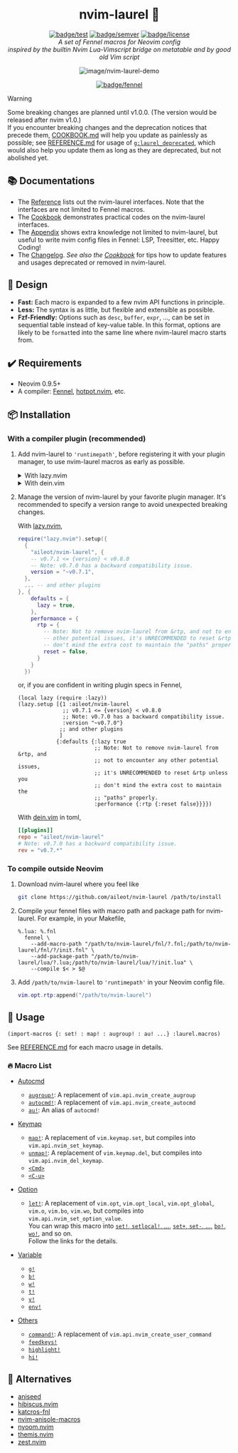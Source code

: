 <div align="center">

# nvim-laurel 🌿

[![badge/test][]][url/to/workflow/test]
[![badge/semver][]][url/to/semver]
[![badge/license][]][url/to/license]\
_A set of Fennel macros for Neovim config_\
_inspired by the builtin Nvim Lua-Vimscript bridge on metatable_
_and by good old Vim script_

![image/nvim-laurel-demo](https://user-images.githubusercontent.com/46470475/207041810-4d0afa5e-f9cc-4878-86f2-e607cff20601.png)

[![badge/fennel][]][url/to/fennel]

<!--
NOTE: The colors come from the palette of catppuccin-mocha:
https://github.com/catppuccin/catppuccin/tree/v0.2.0?tab=readme-ov-file#-palettes
-->

[badge/test]: https://img.shields.io/github/actions/workflow/status/aileot/nvim-laurel/test.yml?branch=main&label=Test&logo=github&style=for-the-badge&logo=neovim&logoColor=CDD6F4&labelColor=1E1E2E&color=a6e3a1
[badge/semver]: https://img.shields.io/github/v/release/aileot/nvim-laurel?style=for-the-badge&logo=starship&logoColor=CDD6F4&labelColor=1E1E2E&&color=cdd6f4&include_prerelease&sort=semver
[badge/license]: https://img.shields.io/github/license/aileot/nvim-laurel?style=for-the-badge&logoColor=CDD6F4&labelColor=1E1E2E&color=89dceb
[badge/fennel]: https://img.shields.io/badge/Powered_by_Fennel-030281?&style=for-the-badge&logo=lua&logoColor=cdd6f4&label=Lua&labelColor=1E1E2E&color=cba6f7
[url/to/workflow/test]: https://github.com/aileot/nvim-laurel/actions/workflows/test.yml
[url/to/license]: ./LICENSE
[url/to/semver]: https://github.com/aileot/nvim-laurel/releases/latest
[url/to/fennel]: https://fennel-lang.org/

</div>

> [!WARNING]
> Some breaking changes are planned until v1.0.0.
> (The version would be released after nvim v1.0.)\
> If you encounter breaking changes
> and the deprecation notices that precede them,
> [COOKBOOK.md](./docs/cookbook.md)
> will help you update as painlessly as possible;
> see [REFERENCE.md](./docs/reference.md)
> for usage of [`g:laurel_deprecated`](./docs/reference.md#glaurel_deprecated),
> which would also help you update them as
> long as they are deprecated, but not abolished yet.

## 📚 Documentations

- The [Reference](./docs/reference.md) lists out the nvim-laurel interfaces.
  Note that the interfaces are not limited to Fennel macros.
- The [Cookbook](./docs/cookbook.md) demonstrates practical codes on the
  nvim-laurel interfaces.
- The [Appendix](./docs/appendix.md) shows extra knowledge not limited to
  nvim-laurel, but useful to write nvim config files in Fennel:
  LSP, Treesitter, etc. Happy Coding!
- The [Changelog](./docs/changelog.md).
  _See also the [Cookbook](./docs/cookbook.md)_
  for tips how to update features and usages deprecated or removed in
  nvim-laurel.

## 🎨 Design

- **Fast:** Each macro is expanded to a few nvim API functions in principle.
- **Less:** The syntax is as little, but flexible and extensible as possible.
- **Fzf-Friendly:** Options such as `desc`, `buffer`, `expr`, ..., can be set
  in sequential table instead of key-value table. In this format, options are
  likely to be `format`ted into the same line where nvim-laurel macro starts
  from.

## ✔️ Requirements

- Neovim 0.9.5+
- A compiler: [Fennel][Fennel], [hotpot.nvim][hotpot.nvim], etc.

## 📦 Installation

### With a compiler plugin (recommended)

1. Add nvim-laurel to `'runtimepath'`, before registering it with your plugin
   manager, to use nvim-laurel macros as early as possible.

   <details>
   <summary>
   With lazy.nvim
   </summary>

   ```lua
   local function prerequisite(name, url)
     -- To manage the version of repo, the path should be where your plugin
     -- manager will download it.
     local name = url:gsub("^.*/", "")
     local path = vim.fn.stdpath("data") .. "/lazy/" .. name
     if not vim.loop.fs_stat(path) then
       vim.fn.system({
         "git",
         "clone",
         "--filter=blob:none",
         url,
         path,
       })
     end
     vim.opt.runtimepath:prepend(path)
   end

   -- Install your favorite plugin manager.
   prerequisite("https://github.com/folke/lazy.nvim")

   -- Install nvim-laurel
   prerequisite("https://github.com/aileot/nvim-laurel")

   -- Install a runtime compiler
   prerequisite("https://github.com/rktjmp/hotpot.nvim")

   require("hotpot").setup({
     compiler = {
       macros = {
         env = "_COMPILER",
         allowedGlobals = false,
         -- Comment out below to use `os`, `vim`, etc. at compile time,
         -- but UNRECOMMENDED with nvim-laurel.
         -- compilerEnv = _G,
       },
     },
   })

   -- Then, you can write config in Fennel with nvim-laurel.
   require("your.core")
   ```

   </details>

   <details>
   <summary>
   With dein.vim
   </summary>

   ```lua
   local function prerequisite(url)
     -- To manage the version of repo, the path should be where your plugin
     -- manager will download it.
     local path = "~/.cache/dein/repos/" .. url:gsub("^.*://", "")
     if not vim.loop.fs_stat(path) then
       vim.fn.system({
         "git",
         "clone",
         "--filter=blob:none",
         url,
         path,
       })
     end
     vim.opt.runtimepath:prepend(path)
   end

   -- Install your favorite plugin manager.
   prerequisite("https://github.com/Shougo/dein.vim")
   -- Install nvim-laurel
   prerequisite("https://github.com/aileot/nvim-laurel")
   -- Install a runtime compiler
   prerequisite("https://github.com/rktjmp/hotpot.nvim")
   require("hotpot").setup({
     compiler = {
       macros = {
         env = "_COMPILER",
         allowedGlobals = false,
       },
     },
   })

   -- Then, you can write config in Fennel with nvim-laurel.
   require("your.core")
   ```

   </details>

2. Manage the version of nvim-laurel by your favorite plugin manager. It's
   recommended to specify a version range to avoid unexpected breaking
   changes.

   With [lazy.nvim](https://github.com/folke/lazy.nvim),

   ```lua
   require("lazy.nvim").setup({
     {
       "aileot/nvim-laurel", {
       -- v0.7.1 <= {version} < v0.8.0
       -- Note: v0.7.0 has a backward compatibility issue.
       version = "~v0.7.1",
     },
     ... -- and other plugins
   }, {
       defaults = {
         lazy = true,
       },
       performance = {
         rtp = {
           -- Note: Not to remove nvim-laurel from &rtp, and not to encounter any
           -- other potential issues, it's UNRECOMMENDED to reset &rtp unless you
           -- don't mind the extra cost to maintain the "paths" properly.
           reset = false,
         }
       }
     })
   ```

   or, if you are confident in writing plugin specs in Fennel,

   ```fennel
   (local lazy (require :lazy))
   (lazy.setup [{1 :aileot/nvim-laurel
                 ;; v0.7.1 <= {version} < v0.8.0
                 ;; Note: v0.7.0 has a backward compatibility issue.
                 :version "~v0.7.0"}
                ;; and other plugins
                ]
               {:defaults {:lazy true
                           ;; Note: Not to remove nvim-laurel from &rtp, and
                           ;; not to encounter any other potential issues,
                           ;; it's UNRECOMMENDED to reset &rtp unless you
                           ;; don't mind the extra cost to maintain the
                           ;; "paths" properly.
                           :performance {:rtp {:reset false}}}})
   ```

   With [dein.vim](https://github.com/Shougo/dein.vim) in toml,

   ```toml
   [[plugins]]
   repo = "aileot/nvim-laurel"
   # Note: v0.7.0 has a backward compatibility issue.
   rev = "v0.7.*"
   ```

### To compile outside Neovim

1. Download nvim-laurel where you feel like

   ```sh
   git clone https://github.com/aileot/nvim-laurel /path/to/install
   ```

2. Compile your fennel files with macro path and package path for nvim-laurel.
   For example, in your Makefile,

   ```make
   %.lua: %.fnl
     fennel \
       --add-macro-path "/path/to/nvim-laurel/fnl/?.fnl;/path/to/nvim-laurel/fnl/?/init.fnl" \
       --add-package-path "/path/to/nvim-laurel/lua/?.lua;/path/to/nvim-laurel/lua/?/init.lua" \
       --compile $< > $@
   ```

3. Add `/path/to/nvim-laurel` to `'runtimepath'` in your Neovim config file.

   ```lua
   vim.opt.rtp:append("/path/to/nvim-laurel")
   ```

## 🚀 Usage

```fennel
(import-macros {: set! : map! : augroup! : au! ...} :laurel.macros)
```

See [REFERENCE.md](./docs/reference.md) for each macro usage in details.

### 🔥 Macro List

- [Autocmd](./docs/reference.md#autocmd)

  - [`augroup!`](./docs/reference.md#augroup):
    A replacement of `vim.api.nvim_create_augroup`
  - [`autocmd!`](./docs/reference.md#autocmd-1):
    A replacement of `vim.api.nvim_create_autocmd`
  - [`au!`](./docs/reference.md#au):
    An alias of `autocmd!`

- [Keymap](./docs/reference.md#Keymap)

  - [`map!`](./docs/reference.md#map): A replacement of `vim.keymap.set`,
    but compiles into `vim.api.nvim_set_keymap`.
  - [`unmap!`](./docs/reference.md#unmap): A replacement of `vim.keymap.del`,
    but compiles into `vim.api.nvim_del_keymap`.
  - [`<Cmd>`](./docs/reference.md#Cmd)
  - [`<C-u>`](./docs/reference.md#C-u)

- [Option](./docs/reference.md#Option)

  - [`let!`](./docs/reference.md#let):
    A replacement of
    `vim.opt`, `vim.opt_local`, `vim.opt_global`,
    `vim.o`, `vim.bo`, `vim.wo`,
    but compiles into `vim.api.nvim_set_option_value`.\
    You can wrap this macro into [`set!`, `setlocal!`, ...](./docs/cookbook.md#set-setlocal-setglobal-the-dedicated-macros-to-set-vim-options),
    [`set+`, `set-`, ...](./docs/cookbook.md#set-set--set--the-dedicated-macros-to-appendremoveprepend-vim-options),
    [`bo!`, `wo!`](./docs/cookbook.md#bowo-the-dedicated-macros-to-set-bufferwindow-local-vim-options),
    and so on.\
    Follow the links for the details.

- [Variable](./docs/reference.md#Variable)

  - [`g!`](./docs/reference.md#g)
  - [`b!`](./docs/reference.md#b)
  - [`w!`](./docs/reference.md#w)
  - [`t!`](./docs/reference.md#t)
  - [`v!`](./docs/reference.md#v)
  - [`env!`](./docs/reference.md#env)

- [Others](./docs/reference.md#Others)
  - [`command!`](./docs/reference.md#command):
    A replacement of `vim.api.nvim_create_user_command`
  - [`feedkeys!`](./docs/reference.md#feedkeys)
  - [`highlight!`](./docs/reference.md#highlight)
  - [`hi!`](./docs/reference.md#hi)

## 🔄 Alternatives

- [aniseed](https://github.com/Olical/aniseed)
- [hibiscus.nvim](https://github.com/udayvir-singh/hibiscus.nvim)
- [katcros-fnl](https://github.com/katawful/katcros-fnl)
- [nvim-anisole-macros](https://github.com/katawful/nvim-anisole-macros)
- [nyoom.nvim](https://github.com/shaunsingh/nyoom.nvim)
- [themis.nvim](https://github.com/datwaft/themis.nvim)
- [zest.nvim](https://github.com/tsbohc/zest.nvim)

[Fennel]: https://github.com/bakpakin/Fennel
[hotpot.nvim]: https://github.com/rktjmp/hotpot.nvim
